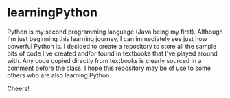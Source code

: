 # learningPython

Python is my second programming language (Java being my first).  Although I'm just beginning this learning journey, I can immediately see just how powerful Python is.  I decided to create a repository to store all the sample bits of code I've created and/or found in textbooks that I've played around with. Any code copied directly from textbooks is clearly sourced in a comment before the class. I hope this repository may be of use to some others who are also learning Python.

Cheers!
